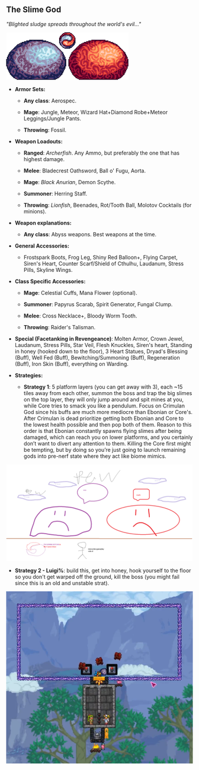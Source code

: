 ## The Slime God

*"Blighted sludge spreads throughout the world's evil…"*

![image alt text](../public/BMbpD6rCZ1qoniF20u7H2A_img_22.png)

* **Armor Sets:**

    * **Any class**: Aerospec.

    * **Mage**: Jungle, Meteor, Wizard Hat+Diamond Robe+Meteor Leggings/Jungle Pants.

    * **Throwing**: Fossil.

* **Weapon Loadouts:**

    * **Ranged**: *Archerfish*. Any Ammo, but preferably the one that has highest damage.

    * **Melee**: Bladecrest Oathsword, Ball o' Fugu, Aorta.

    * **Mage**: *Black Anurian*, Demon Scythe.

    * **Summoner**: Herring Staff.

    * **Throwing**: *Lionfish*, Beenades, Rot/Tooth Ball, Molotov Cocktails (for minions).

* **Weapon explanations:**

    * **Any class**: Abyss weapons. Best weapons at the time.

* **General Accessories:**

    * Frostspark Boots, Frog Leg, Shiny Red Balloon+, Flying Carpet, Siren's Heart, Counter Scarf/Shield of Cthulhu, Laudanum, Stress Pills, Skyline Wings.

* **Class Specific Accessories:**

    * **Mage**: Celestial Cuffs, Mana Flower (optional).

    * **Summoner**: Papyrus Scarab, Spirit Generator, Fungal Clump.

    * **Melee**: Cross Necklace+, Bloody Worm Tooth.

    * **Throwing**: Raider's Talisman.

* **Special (Facetanking in Revengeance)**: Molten Armor, Crown Jewel, Laudanum, Stress Pills, Star Veil, Flesh Knuckles, Siren's heart, Standing in honey (hooked down to the floor), 3 Heart Statues, Dryad's Blessing (Buff), Well Fed (Buff), Bewitching/Summoning (Buff), Regeneration (Buff), Iron Skin (Buff), everything on Warding.

* **Strategies:**

   * **Strategy 1**: 5 platform layers (you can get away with 3), each ~15 tiles away from each other, summon the boss and trap the big slimes on the top layer, they will only jump around and spit mines at you, while Core tries to smack you like a pendulum. Focus on Crimulan God since his buffs are much more mediocre than Ebonian or Core's. After Crimulan is dead prioritize getting both Ebonian and Core to the lowest health possible and then pop both of them. Reason to this order is that Ebonian constantly spawns flying slimes after being damaged, which can reach you on lower platforms, and you certainly don’t want to divert any attention to them. Killing the Core first might be tempting, but by doing so you’re just going to launch remaining gods into pre-nerf state where they act like biome mimics.

![image alt text](../public/BMbpD6rCZ1qoniF20u7H2A_img_23.png)

   * **Strategy 2 - Luigi%**: build this, get into honey, hook yourself to the floor so you don't get warped off the ground, kill the boss (you might fail since this is an old and unstable strat).
   
![image alt text](../public/BMbpD6rCZ1qoniF20u7H2A_img_24.png)
